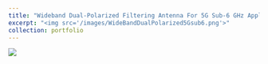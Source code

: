```yaml
---
title: "Wideband Dual-Polarized Filtering Antenna For 5G Sub-6 GHz Applications"
excerpt: "<img src='/images/WideBandDualPolarized5Gsub6.png'>"
collection: portfolio
---
```


<img src='/images/WideBandDualPolarized5Gsub6.png'>
